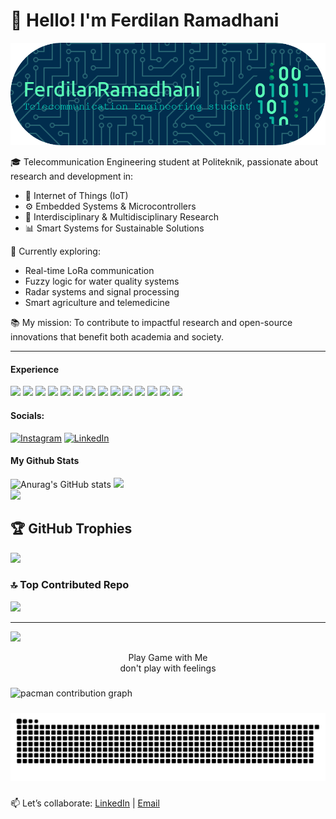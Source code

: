 # 👋 Hello! I'm Ferdilan Ramadhani
![](github-header-image.png)


🎓 Telecommunication Engineering student at Politeknik, passionate about research and development in:
- 📡 Internet of Things (IoT)
- ⚙️ Embedded Systems & Microcontrollers
- 🔬 Interdisciplinary & Multidisciplinary Research
- 📊 Smart Systems for Sustainable Solutions

🚀 Currently exploring:
- Real-time LoRa communication
- Fuzzy logic for water quality systems
- Radar systems and signal processing
- Smart agriculture and telemedicine

📚 My mission: To contribute to impactful research and open-source innovations that benefit both academia and society.

---
#### Experience
<img src="https://img.shields.io/badge/C-00599C?style=for-the-badge&logo=c&logoColor=white" />
<img src="https://img.shields.io/badge/C%2B%2B-00599C?style=for-the-badge&logo=c%2B%2B&logoColor=white" />
<img src="https://img.shields.io/badge/Delphi-B22222?style=for-the-badge&logo=delphi&logoColor=white" />
<img src="https://img.shields.io/badge/HTML5-E34F26?style=for-the-badge&logo=html5&logoColor=white" />
<img src="https://img.shields.io/badge/JavaScript-323330?style=for-the-badge&logo=javascript&logoColor=F7DF1E" />
<img src="https://img.shields.io/badge/json-5E5C5C?style=for-the-badge&logo=json&logoColor=white" />
<img src="https://img.shields.io/badge/Kotlin-B125EA?style=for-the-badge&logo=kotlin&logoColor=white" />
<img src="https://img.shields.io/badge/Leaflet-199900?style=for-the-badge&logo=Leaflet&logoColor=white" />
<img src="https://img.shields.io/badge/PHP-777BB4?style=for-the-badge&logo=php&logoColor=white" />
<img src="https://img.shields.io/badge/Python-FFD43B?style=for-the-badge&logo=python&logoColor=blue" />
<img src="https://img.shields.io/badge/MySQL-005C84?style=for-the-badge&logo=mysql&logoColor=white" />
<img src="https://img.shields.io/badge/phpmyadmin-6C78AF?style=for-the-badge&logo=phpmyadmin&logoColor=white" />
<img src="https://img.shields.io/badge/rabbitmq-%23FF6600.svg?&style=for-the-badge&logo=rabbitmq&logoColor=white" />
<img src="https://img.shields.io/badge/Wireshark-1679A7?style=for-the-badge&logo=Wireshark&logoColor=white" />



#### Socials:
[![Instagram](https://img.shields.io/badge/Instagram-%23E4405F.svg?logo=Instagram&logoColor=white)](https://instagram.com/fdrmdh_) [![LinkedIn](https://img.shields.io/badge/LinkedIn-%230077B5.svg?logo=linkedin&logoColor=white)](https://linkedin.com/in/https://www.linkedin.com/in/ferdilan/) 


#### My Github Stats
![Anurag's GitHub stats](https://github-readme-stats.vercel.app/api?username=ferdilan&show_icons=true)
![](https://nirzak-streak-stats.vercel.app/?user=ferdilan&theme=light&hide_border=false)<br/>
![](https://github-readme-stats.vercel.app/api/top-langs/?username=ferdilan&theme=light&hide_border=false&include_all_commits=true&count_private=true&layout=compact)


## 🏆 GitHub Trophies
![](https://github-profile-trophy.vercel.app/?username=ferdilan&theme=radical&no-frame=false&no-bg=false&margin-w=4)

### 🔝 Top Contributed Repo
![](https://github-contributor-stats.vercel.app/api?username=ferdilan&limit=5&theme=dark&combine_all_yearly_contributions=true)

---
[![](https://visitcount.itsvg.in/api?id=ferdilan&icon=0&color=0)](https://visitcount.itsvg.in)


<p align="center">Play Game with Me<br>don't play with feelings</p>

###

<picture>
  <source media="(prefers-color-scheme: dark)" srcset="https://raw.githubusercontent.com/ferdilan/ferdilan/output/pacman-contribution-graph-dark.svg">
  <source media="(prefers-color-scheme: light)" srcset="https://raw.githubusercontent.com/ferdilan/ferdilan/output/pacman-contribution-graph.svg">
  <img alt="pacman contribution graph" src="https://raw.githubusercontent.com/ferdilan/ferdilan/output/pacman-contribution-graph.svg">
</picture>

###

<img src="https://raw.githubusercontent.com/ferdilan/ferdilan/output/snake.svg" alt="Snake animation" />

###

📫 Let’s collaborate: [LinkedIn](https://linkedin.com/in/ferdilan) | [Email](mailto:ferdilanramadhani@gmail.com)











